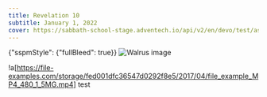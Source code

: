 ```yaml
---
title: Revelation 10
subtitle: January 1, 2022
cover: https://sabbath-school-stage.adventech.io/api/v2/en/devo/test/assets/lighthouse.png
---
```


{"sspmStyle": {"fullBleed": true}}
![Walrus image](lakegiraffe.png)

!a[https://file-examples.com/storage/fed001dfc36547d0292f8e5/2017/04/file_example_MP4_480_1_5MG.mp4] test